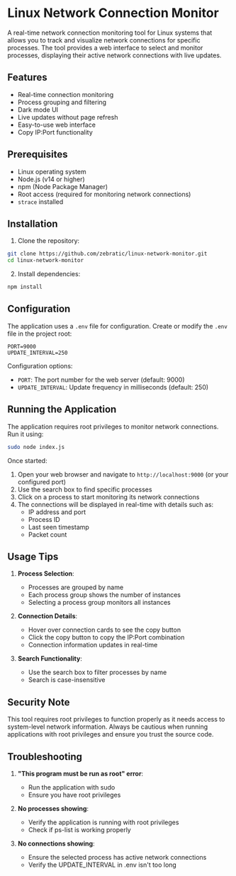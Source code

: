 # Linux Network Connection Monitor

A real-time network connection monitoring tool for Linux systems that allows you to track and visualize network connections for specific processes. The tool provides a web interface to select and monitor processes, displaying their active network connections with live updates.

## Features

- Real-time connection monitoring
- Process grouping and filtering
- Dark mode UI
- Live updates without page refresh
- Easy-to-use web interface
- Copy IP:Port functionality

## Prerequisites

- Linux operating system
- Node.js (v14 or higher)
- npm (Node Package Manager)
- Root access (required for monitoring network connections)
- `strace` installed

## Installation

1. Clone the repository:
```bash
git clone https://github.com/zebratic/linux-network-monitor.git
cd linux-network-monitor
```

2. Install dependencies:
```bash
npm install
```

## Configuration

The application uses a `.env` file for configuration. Create or modify the `.env` file in the project root:

```env
PORT=9000
UPDATE_INTERVAL=250
```

Configuration options:
- `PORT`: The port number for the web server (default: 9000)
- `UPDATE_INTERVAL`: Update frequency in milliseconds (default: 250)

## Running the Application

The application requires root privileges to monitor network connections. Run it using:

```bash
sudo node index.js
```

Once started:
1. Open your web browser and navigate to `http://localhost:9000` (or your configured port)
2. Use the search box to find specific processes
3. Click on a process to start monitoring its network connections
4. The connections will be displayed in real-time with details such as:
   - IP address and port
   - Process ID
   - Last seen timestamp
   - Packet count

## Usage Tips

1. **Process Selection**:
   - Processes are grouped by name
   - Each process group shows the number of instances
   - Selecting a process group monitors all instances

2. **Connection Details**:
   - Hover over connection cards to see the copy button
   - Click the copy button to copy the IP:Port combination
   - Connection information updates in real-time

3. **Search Functionality**:
   - Use the search box to filter processes by name
   - Search is case-insensitive

## Security Note

This tool requires root privileges to function properly as it needs access to system-level network information. Always be cautious when running applications with root privileges and ensure you trust the source code.

## Troubleshooting

1. **"This program must be run as root" error**:
   - Run the application with sudo
   - Ensure you have root privileges

2. **No processes showing**:
   - Verify the application is running with root privileges
   - Check if ps-list is working properly

3. **No connections showing**:
   - Ensure the selected process has active network connections
   - Verify the UPDATE_INTERVAL in .env isn't too long
